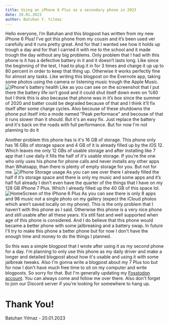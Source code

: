 ```yaml
---
title: Using an iPhone 6 Plus as a secondary phone in 2023
date: 20.01.2023
author: Batuhan Y. Yılmaz
---
```


Hello everyone, I’m Batuhan and this blogpost has written from my new iPhone 6 Plus! I’ve got this phone from my cousin and it’s been used ver carefully and it runs pretty great. And for that I wanted see how it holds up trough a day and for that I carried it with me to the school and it made trough the day without any big problems. Only problem that I had with this phone is it has a defective battery in it and it doesn’t lasts long. Like since the beginning of the test, I had to plug it in for 3 times and charge it up up to 80 percent in order to keep that thing up. Otherwise it works perfectly fine for almost any tasks. Like writing this blogpost on the Evernote app, taking some photos using the camera or listening music trough the Apple Music. 
![iPhone's battery health](https://cdn.discordapp.com/attachments/789025765055791104/1066087440877637703/IMG_0010.PNG)
Like as you can see on the screenshot that I put there the battery life isn’t good and it could shut itself down even on %60 but I think this is also because that phone was in it’s box since the summer of 2020 and batter could be degraded because of that and I think it’ll fix itself after some charge cycles. Also becouse of these shutdowns the phone put itself into a mode named "Peak performace" and becouse of that it runs slower than it should. But it's an easy fix. Just replace the battery and it's back on the roads with full performance. But for now I'm not planning to do it 

Another problem this phone has is it's 16 GB of storage. This phone only has 16 GBs of storage space and 4 GB of it is already filled up by the iOS 12. Which leaves me only 12 GBs of usable storage and after installing like 7 app that I use daily it fills the half of it's usable storage. If you're the one who only uses his phone for phone calls and never installs any other apps than Whatsapp, than there is plenty of empty storage for you. But not for me.
![iPhone Storage usage](https://cdn.discordapp.com/attachments/789025765055791104/1066086733931876372/IMG_0012.PNG)
As you can see over there I already filled the half if it’s storage space and there is only my music and some apps and it’s half full already I don’t even have the quarter of the things that I have on my 128 GB iPhone 7 Plus. Which I already filled up the 40 GB of this space lol.
![HomeScreen of the iPhone 6 Plus](https://cdn.discordapp.com/attachments/789025765055791104/1066087802606989403/IMG_0014.PNG)
As you can see there is only 8 apps and 98 music not a single photo on my gallery (expect the iCloud photos which aren’t saved locally on my phone). This is the only problem that I haven’t with this phone as I said. Otherwise this phone is a very nice phone and still usable after all these years. It’a still fast and well supported when age of this phone is considered. And I do believe that this phone would became a better phone with some jailbreaking and a battery swap. In future I'll try to make this phone a better phone but for now I don't have the enough time and money to do the things I planned. 

So this was a simple blogpost that I wrote after using it as my second phone for a day. I'm planning to only use this phone as my daily driver and make a longer and detailed blogpost about how it's usable and using it with some jailbreak tweaks. Also I'm gonna write a blogpost about my 7 Plus too but for now I don't have much free time to sit on my computer and write blogposts. So sorry for that.  But I'm generally updating my [Fosstodon account](https://fosstodon.org/@B4tuhanY1lmaz). You can always come and follow me over there. Also don't forget to join our Discord server if you're looking for somewhere to hang up.


# Thank You!

Batuhan Yılmaz - 20.01.2023
